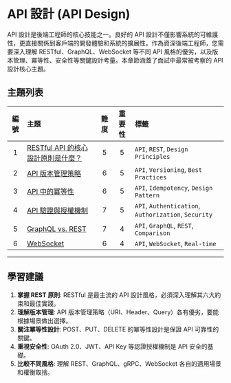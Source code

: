 # API 設計 (API Design)

API 設計是後端工程師的核心技能之一。良好的 API 設計不僅影響系統的可維護性，更直接關係到客戶端的開發體驗和系統的擴展性。作為資深後端工程師，您需要深入理解 RESTful、GraphQL、WebSocket 等不同 API 風格的優劣，以及版本管理、冪等性、安全性等關鍵設計考量。本章節涵蓋了面試中最常被考察的 API 設計核心主題。

## 主題列表

| 編號 | 主題 | 難度 | 重要性 | 標籤 |
| :---: | :--- | :---: | :---: | :--- |
| 1 | [RESTful API 的核心設計原則是什麼？](./restful_api_principles.md) | 5 | 5 | `API`, `REST`, `Design Principles` |
| 2 | [API 版本管理策略](./api_versioning_strategies.md) | 6 | 5 | `API`, `Versioning`, `Best Practices` |
| 3 | [API 中的冪等性](./idempotency_in_api.md) | 6 | 5 | `API`, `Idempotency`, `Design Pattern` |
| 4 | [API 驗證與授權機制](./api_authentication_and_authorization.md) | 7 | 5 | `API`, `Authentication`, `Authorization`, `Security` |
| 5 | [GraphQL vs. REST](./graphql_vs_rest.md) | 7 | 4 | `API`, `GraphQL`, `REST`, `Comparison` |
| 6 | [WebSocket](./WebSocket/README.md) | 6 | 4 | `API`, `WebSocket`, `Real-time` |

---

## 學習建議

1.  **掌握 REST 原則**: RESTful 是最主流的 API 設計風格，必須深入理解其六大約束和最佳實踐。
2.  **理解版本管理**: API 版本管理策略（URI、Header、Query）各有優劣，要能根據場景做出選擇。
3.  **關注冪等性設計**: POST、PUT、DELETE 的冪等性設計是保證 API 可靠性的關鍵。
4.  **重視安全性**: OAuth 2.0、JWT、API Key 等認證授權機制是 API 安全的基礎。
5.  **比較不同風格**: 理解 REST、GraphQL、gRPC、WebSocket 各自的適用場景和權衡取捨。

